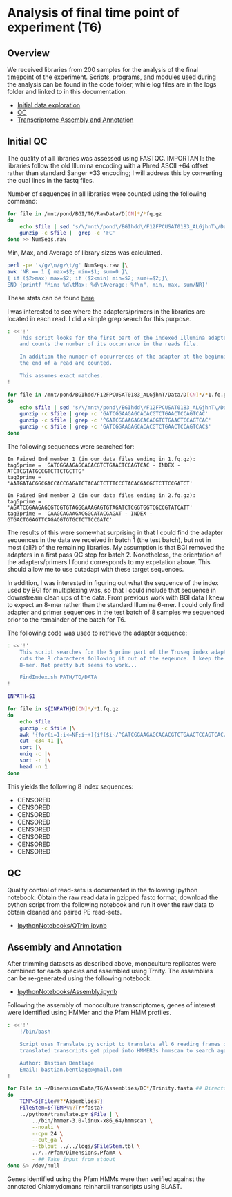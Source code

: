 Analysis of final time point of experiment (T6)
===============================================

Overview
--------

We received libraries from 200 samples for the analysis of the final timepoint
of the experiment. Scripts, programs, and modules used during the analysis can be 
found in the code folder, while log files are in the logs folder and linked to 
in this documentation.

* [Initial data exploration](https://github.com/bastodian/Dimensions/tree/master/T6#initial-qc)
* [QC](https://github.com/bastodian/Dimensions/tree/master/T6#qc)
* [Transcriptome Assembly and Annotation](https://github.com/bastodian/Dimensions/tree/master/T6#assembly-and-annotation)

Initial QC
----------

The quality of all libraries was assessed using FASTQC. IMPORTANT: the libraries follow
the old Illumina encoding with a Phred ASCII +64 offset rather than standard Sanger +33 
encoding; I will address this by converting the qual lines in the fastq files.

Number of sequences in all libraries were counted using the following command:

```bash
for file in /mnt/pond/BGI/T6/RawData/D[CN]*/*fq.gz
do 
    echo $file | sed 's/\/mnt\/pond\/BGIhdd\/F12FPCUSAT0183_ALGjhnT\/Data\///g'
    gunzip -c $file |  grep -c 'FC'
done >> NumSeqs.raw 
```

Min, Max, and Average of library sizes was calculated. 

```bash
perl -pe 's/gz\n/gz\t/g' NumSeqs.raw |\
awk 'NR == 1 { max=$2; min=$1; sum=0 }\
{ if ($2>max) max=$2; if ($2<min) min=$2; sum+=$2;}\
END {printf "Min: %d\tMax: %d\tAverage: %f\n", min, max, sum/NR}'
```
These stats can be found [here](https://github.com/bastodian/Dimensions/blob/master/T6/logs/NumSeqs.txt)



I was interested to see where the adapters/primers in the libraries are located
in each read. I did a simple grep search for this purpose.

```bash
: <<'!'
    This script looks for the first part of the indexed Illumina adapter and
    and counts the number of its occurrence in the reads file.

    In addition the number of occurrences of the adapter at the beginning or
    the end of a read are counted.

    This assumes exact matches.
!

for file in /mnt/pond/BGIhdd/F12FPCUSAT0183_ALGjhnT/Data/D[CN]*/*1.fq.gz
do 
    echo $file | sed 's/\/mnt\/pond\/BGIhdd\/F12FPCUSAT0183_ALGjhnT\/Data\///g'
    gunzip -c $file | grep -c 'GATCGGAAGAGCACACGTCTGAACTCCAGTCAC'
    gunzip -c $file | grep -c '^GATCGGAAGAGCACACGTCTGAACTCCAGTCAC'
    gunzip -c $file | grep -c 'GATCGGAAGAGCACACGTCTGAACTCCAGTCAC$'
done
```

The following sequences were searched for:
    
    In Paired End member 1 (in our data files ending in 1.fq.gz):
    tag5prime = 'GATCGGAAGAGCACACGTCTGAACTCCAGTCAC - INDEX - ATCTCGTATGCCGTCTTCTGCTTG'  
    tag3prime = 'AATGATACGGCGACCACCGAGATCTACACTCTTTCCCTACACGACGCTCTTCCGATCT'

    In Paired End member 2 (in our data files ending in 2.fq.gz):
    tag5prime = 'AGATCGGAAGAGCGTCGTGTAGGGAAAGAGTGTAGATCTCGGTGGTCGCCGTATCATT'  
    tag3prime = 'CAAGCAGAAGACGGCATACGAGAT - INDEX - GTGACTGGAGTTCAGACGTGTGCTCTTCCGATC'

The results of this were somewhat surprising in that I could find the adapter sequences in
the data we received in batch 1 (the test batch), but not in most (all?) of the remaining
libraries. My assumption is that BGI removed the adapters in a first pass QC step for
batch 2. Nonetheless, the orientation of the adapters/primers I found corresponds to my
expetation above. This should allow me to use cutadapt with these target sequences.

In addition, I was interested in figuring out what the sequence of the index used by
BGI for multiplexing was, so that I could include that sequence in downstream clean ups
of the data. From previous work with BGI data I knew to expect an 8-mer rather than the 
standard Illumina 6-mer. I could only find adapter and primer sequences in the test batch 
of 8 samples we sequenced prior to the remainder of the batch for T6.

The following code was used to retrieve the adapter sequence:

```bash
: <<'!'
    This script searches for the 5 prime part of the Truseq index adapter and then 
    cuts the 8 characters following it out of the seqeunce. I keep the most abundant
    8-mer. Not pretty but seems to work...

    FindIndex.sh PATH/TO/DATA
!

INPATH=$1

for file in ${INPATH}D[CN]*/*1.fq.gz
do
    echo $file
    gunzip -c $file |\
    awk '{for(i=1;i<=NF;i++){if($i~/^GATCGGAAGAGCACACGTCTGAACTCCAGTCAC/){print $i}}}' |\
    cut -c34-41 |\
    sort |\
    uniq -c |\
    sort -r |\
    head -n 1
done
```

This yields the following 8 index sequences:

* CENSORED
* CENSORED
* CENSORED
* CENSORED
* CENSORED
* CENSORED
* CENSORED
* CENSORED

QC
--

Quality control of read-sets is documented in the following Ipython notebook. Obtain the raw read data in gzipped fastq format, download the python script
from the following notebook and run it over the raw data to obtain cleaned and paired PE read-sets.

* [IpythonNotebooks/QTrim.ipynb](http://nbviewer.ipython.org/urls/raw.github.com/bastodian/Dimensions/master/T6/IpythonNotebooks/QTrim.ipynb)

Assembly and Annotation
-----------------------

After trimming datasets as described above, monoculture replicates were combined for each species and assembled using Trnity. The assemblies can be re-generated
using the following notebook.

* [IpythonNotebooks/Assembly.ipynb](http://nbviewer.ipython.org/urls/raw.github.com/bastodian/Dimensions/master/T6/IpythonNotebooks/Assembly.ipynb)

Following the assembly of monoculture transcriptomes, genes of interest were identified using HMMer and the Pfam HMM profiles.

```bash
: <<'!'
    !/bin/bash

    Script uses Translate.py script to translate all 6 reading frames of reference transcriptomes;
    translated transcripts get piped into HMMER3s hmmscan to search against selected Pfam HMMs.

    Author: Bastian Bentlage
    Email: bastian.bentlage@gmail.com
!

for File in ~/DimensionsData/T6/Assemblies/DC*/Trinity.fasta ## Directory to Assemblies hardcoded
do
    TEMP=${File##?*Assemblies?}
    FileStem=${TEMP%%?Tr*fasta}
    ../python/translate.py $File | \
        ../bin/hmmer-3.0-linux-x86_64/hmmscan \
        --noali \
        --cpu 24 \
        --cut_ga \
        --tblout ../../logs/$FileStem.tbl \
        ../../Pfam/Dimensions.PfamA \
        - ## Take input from stdout
done &> /dev/null

```

Genes identified using the Pfam HMMs were then verified against the annotated Chlamydomans reinhardii transcripts using BLAST.
